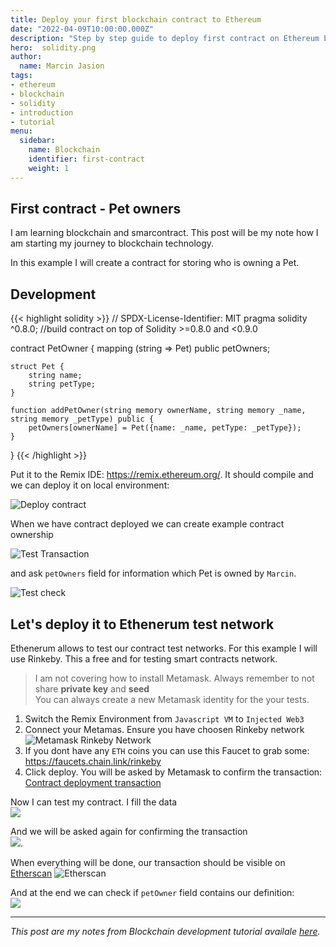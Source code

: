 ```yaml
---
title: Deploy your first blockchain contract to Ethereum
date: "2022-04-09T10:00:00.000Z"
description: "Step by step guide to deploy first contract on Ethereum blockchain"
hero:  solidity.png
author:
  name: Marcin Jasion
tags:
- ethereum
- blockchain
- solidity
- introduction
- tutorial
menu:
  sidebar:
    name: Blockchain
    identifier: first-contract
    weight: 1
---
```


## First contract - Pet owners

I am learning blockchain and smarcontract. This post will be my note how I am starting my journey to blockchain technology.

In this example I will create a contract for storing who is owning a Pet. 

## Development

{{< highlight solidity >}}
// SPDX-License-Identifier: MIT
pragma solidity ^0.8.0; //build contract on top of Solidity >=0.8.0 and <0.9.0

contract PetOwner {
    mapping (string => Pet) public petOwners;

    struct Pet {
        string name;
        string petType;
    }

    function addPetOwner(string memory ownerName, string memory _name, string memory _petType) public {
        petOwners[ownerName] = Pet({name: _name, petType: _petType});
    }

}
{{< /highlight >}}

Put it to the Remix IDE: https://remix.ethereum.org/. It should compile and we can deploy it on local environment:

![Deploy contract](deploy_smart_contract.png)

When we have contract deployed we can create example contract ownership

![Test Transaction](create_test_transaction.png)

and ask `petOwners` field for information which Pet is owned by `Marcin`.

![Test check](check_test_transaction.png)

## Let's deploy it to Ethenerum test network

Ethenerum allows to test our contract test networks. For this example I will use Rinkeby. This a free and for testing smart contracts network.

> I am not covering how to install Metamask. Always remember to not share **private key** and **seed**  
> You can always create a new Metamask identity for the your tests. 

1. Switch the Remix Environment from `Javascript VM` to `Injected Web3`
2. Connect your Metamas. Ensure you have choosen Rinkeby network  
![Metamask Rinkeby Network](metamask_rinkeby.png)
3. If you dont have any `ETH` coins you can use this Faucet to grab some: https://faucets.chain.link/rinkeby
4. Click deploy. You will be asked by Metamask to confirm the transaction: [Contract deployment transaction](https://rinkeby.etherscan.io/tx/0x60ad0e4b25ba4dadef1410d766222b30815fe9e6bc7168cd6cd0f205bb4d90e3)

Now I can test my contract. I fill the data  
![](rinkeby-example-data.png)

And we will be asked again for confirming the transaction  
![](metamask-example-contract.png).

When everything will be done, our transaction should be visible on [Etherscan](https://rinkeby.etherscan.io/tx/0x5d53899e2cfc1ce5afa597f5073792d06fbceeaa0d3c9d78ccde57e714f28b7d)
![Etherscan](etherscan.png)

And at the end we can check if `petOwner` field contains our definition:  
![](rinkeby-data-confirmation.png)

---
_This post are my notes from Blockchain development tutorial availale [here](https://www.youtube.com/watch?v=M576WGiDBdQ)._




